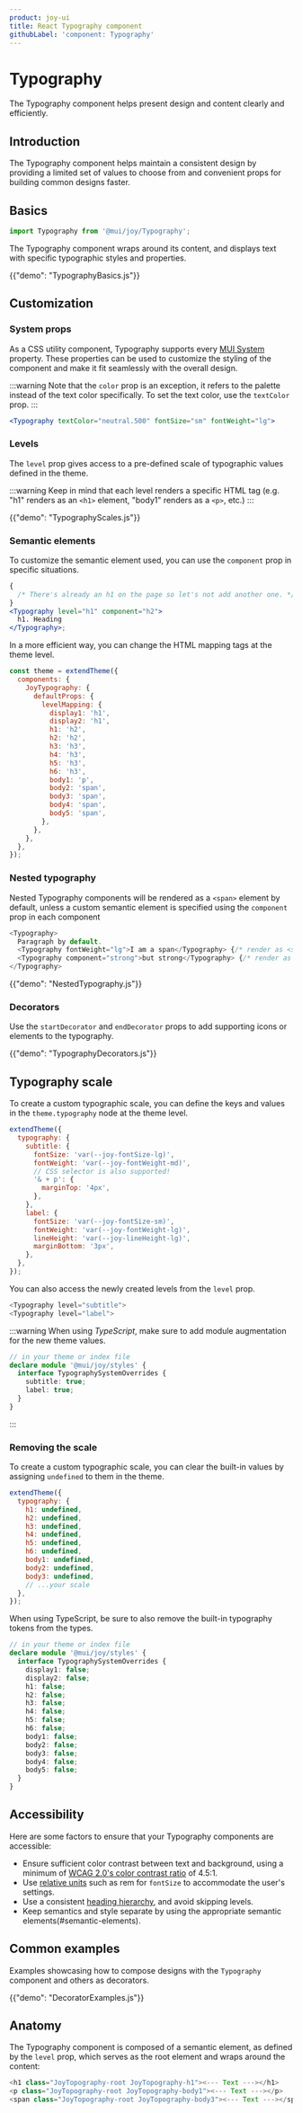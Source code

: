 ```yaml
---
product: joy-ui
title: React Typography component
githubLabel: 'component: Typography'
---
```


# Typography

<p class="description">The Typography component helps present design and content clearly and efficiently.</p>

## Introduction

The Typography component helps maintain a consistent design by providing a limited set of values to choose from and convenient props for building common designs faster.

## Basics

```jsx
import Typography from '@mui/joy/Typography';
```

The Typography component wraps around its content, and displays text with specific typographic styles and properties.

{{"demo": "TypographyBasics.js"}}

## Customization

### System props

As a CSS utility component, Typography supports every [MUI System](/system/properties/) property.
These properties can be used to customize the styling of the component and make it fit seamlessly with the overall design.

:::warning
Note that the `color` prop is an exception, it refers to the palette instead of the text color specifically. To set the text color, use the `textColor` prop.
:::

```jsx
<Typography textColor="neutral.500" fontSize="sm" fontWeight="lg">
```

### Levels

The `level` prop gives access to a pre-defined scale of typographic values defined in the theme.

:::warning
Keep in mind that each level renders a specific HTML tag (e.g. "h1" renders as an `<h1>` element, "body1" renders as a `<p>`, etc.)
:::

{{"demo": "TypographyScales.js"}}

### Semantic elements

To customize the semantic element used, you can use the `component` prop in specific situations.

```jsx
{
  /* There's already an h1 on the page so let's not add another one. */
}
<Typography level="h1" component="h2">
  h1. Heading
</Typography>;
```

In a more efficient way, you can change the HTML mapping tags at the theme level.

```js
const theme = extendTheme({
  components: {
    JoyTypography: {
      defaultProps: {
        levelMapping: {
          display1: 'h1',
          display2: 'h1',
          h1: 'h2',
          h2: 'h2',
          h3: 'h3',
          h4: 'h3',
          h5: 'h3',
          h6: 'h3',
          body1: 'p',
          body2: 'span',
          body3: 'span',
          body4: 'span',
          body5: 'span',
        },
      },
    },
  },
});
```

### Nested typography

Nested Typography components will be rendered as a `<span>` element by default, unless a custom semantic element is specified using the `component` prop in each component

```js
<Typography>
  Paragraph by default.
  <Typography fontWeight="lg">I am a span</Typography> {/* render as <span> */}
  <Typography component="strong">but strong</Typography> {/* render as <strong> */}
</Typography>
```

{{"demo": "NestedTypography.js"}}

### Decorators

Use the `startDecorator` and `endDecorator` props to add supporting icons or elements to the typography.

{{"demo": "TypographyDecorators.js"}}

## Typography scale

To create a custom typographic scale, you can define the keys and values in the `theme.typography` node at the theme level.

```js
extendTheme({
  typography: {
    subtitle: {
      fontSize: 'var(--joy-fontSize-lg)',
      fontWeight: 'var(--joy-fontWeight-md)',
      // CSS selector is also supported!
      '& + p': {
        marginTop: '4px',
      },
    },
    label: {
      fontSize: 'var(--joy-fontSize-sm)',
      fontWeight: 'var(--joy-fontWeight-lg)',
      lineHeight: 'var(--joy-lineHeight-lg)',
      marginBottom: '3px',
    },
  },
});
```

You can also access the newly created levels from the `level` prop.

```js
<Typography level="subtitle">
<Typography level="label">
```

:::warning
When using _TypeScript_, make sure to add module augmentation for the new theme values.

```ts
// in your theme or index file
declare module '@mui/joy/styles' {
  interface TypographySystemOverrides {
    subtitle: true;
    label: true;
  }
}
```

:::

### Removing the scale

To create a custom typographic scale, you can clear the built-in values by assigning `undefined` to them in the theme.

```js
extendTheme({
  typography: {
    h1: undefined,
    h2: undefined,
    h3: undefined,
    h4: undefined,
    h5: undefined,
    h6: undefined,
    body1: undefined,
    body2: undefined,
    body3: undefined,
    // ...your scale
  },
});
```

When using TypeScript, be sure to also remove the built-in typography tokens from the types.

```ts
// in your theme or index file
declare module '@mui/joy/styles' {
  interface TypographySystemOverrides {
    display1: false;
    display2: false;
    h1: false;
    h2: false;
    h3: false;
    h4: false;
    h5: false;
    h6: false;
    body1: false;
    body2: false;
    body3: false;
    body4: false;
    body5: false;
  }
}
```

## Accessibility

Here are some factors to ensure that your Typography components are accessible:

- Ensure sufficient color contrast between text and background, using a minimum of [WCAG 2.0's color contrast ratio](https://www.w3.org/TR/UNDERSTANDING-WCAG20/visual-audio-contrast-contrast.html) of 4.5:1.
- Use [relative units](/material-ui/customization/typography/#font-size) such as rem for `fontSize` to accommodate the user's settings.
- Use a consistent [heading hierarchy](https://www.w3.org/WAI/tutorials/page-structure/headings/), and avoid skipping levels.
- Keep semantics and style separate by using the appropriate semantic elements(#semantic-elements).

## Common examples

Examples showcasing how to compose designs with the `Typography` component and others as decorators.

{{"demo": "DecoratorExamples.js"}}

## Anatomy

The Typography component is composed of a semantic element, as defined by the `level` prop, which serves as the root element and wraps around the content:

```js
<h1 class="JoyTopography-root JoyTopography-h1"><--- Text ---></h1>
<p class="JoyTopography-root JoyTopography-body1"><--- Text ---></p>
<span class="JoyTopography-root JoyTopography-body3"><--- Text ---></span>
```